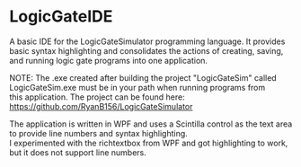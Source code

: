 # LogicGateIDE
A basic IDE for the LogicGateSimulator programming language. It provides basic syntax highlighting and consolidates the actions of 
creating, saving, and running logic gate programs into one application.  

NOTE: The .exe created after building the project "LogicGateSim" called LogicGateSim.exe must be in your path when running programs from  
this application. The project can be found here: https://github.com/RyanB156/LogicGateSimulator  
  
The application is written in WPF and uses a Scintilla control as the text area to provide line numbers and syntax highlighting.  
I experimented with the richtextbox from WPF and got highlighting to work, but it does not support line numbers.  

  
